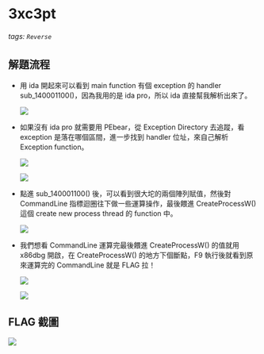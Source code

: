 # 3xc3pt
###### tags: `Reverse`
## 解題流程

- 用 ida 開起來可以看到 main function 有個 exception 的 handler sub_140001100()，因為我用的是 ida pro，所以 ida 直接幫我解析出來了。

    ![](https://i.imgur.com/lNlrJIB.png)

- 如果沒有 ida pro 就需要用 PEbear，從 Exception Directory 去追蹤，看 exception 是落在哪個區間，進一步找到 handler 位址，來自己解析 Exception function。

    ![](https://i.imgur.com/YkixKRF.png)

    ![](https://i.imgur.com/lXMecb5.png)

- 點進 sub_140001100() 後，可以看到很大坨的兩個陣列賦值，然後對 CommandLine 指標迴圈往下做一些運算操作，最後餵進 CreateProcessW() 這個 create new process thread 的 function 中。

    ![](https://i.imgur.com/TNUAYT2.png)

- 我們想看 CommandLine 運算完最後餵進 CreateProcessW() 的值就用 x86dbg 開啟，在 CreateProcessW() 的地方下個斷點，F9 執行後就看到原來運算完的 CommandLine 就是 FLAG 拉！

    ![](https://i.imgur.com/oqyxNbf.png)

    ![](https://i.imgur.com/xVSPN6F.png)

## FLAG 截圖

![](https://i.imgur.com/EPIXIVE.png)
